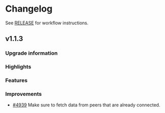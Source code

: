 # Changelog

See [RELEASE](./RELEASE.md) for workflow instructions.

## v1.1.3

### Upgrade information

### Highlights

### Features

### Improvements

* [#4939](https://github.com/spacemeshos/go-spacemesh/pull/4939) Make sure to fetch data from peers that are already connected.
